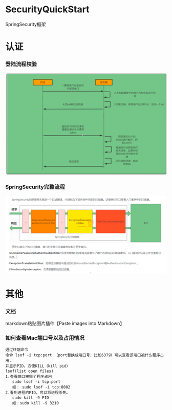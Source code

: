 # SecurityQuickStart
SpringSecurity框架


# 认证
### 登陆流程校验
![](.README_images/35ad24bd.png)

### SpringSecurity完整流程
![](.README_images/0ef65281.png)

# 其他
### 文档
markdown粘贴图片插件【Paste images into Markdown】 
### 如何查看Mac端口号以及占用情况
```text
通过终端命令
命令 lsof -i tcp:port （port替换成端口号，比如6379）可以查看该端口被什么程序占用，
并显示PID，方便KILL（kill pid）  
lsof(list open files)
1.查看端口被哪个程序占用
   sudo lsof -i tcp:port
   如： sudo lsof -i tcp:8082
2.看到进程的PID，可以将进程杀死。
   sudo kill -9 PID
   如：sudo kill -9 3210
```
